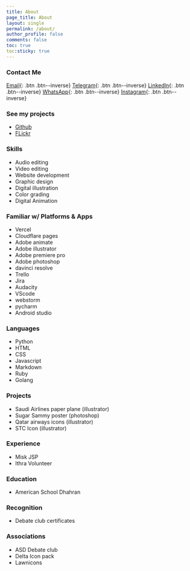 ```yaml
---
title: About
page_title: About
layout: single
permalink: /about/
author_profile: false
comments: false
toc: true
toc:sticky: true
---
```


<!-- {: .btn .btn--inverse} -->

### Contact Me

[Email](mailto:rayyanbc@gmail.com){: .btn .btn--inverse}
[Telegram](https://t.me/rayyantg){: .btn .btn--inverse}
[LinkedIn](https://www.linkedin.com/in/rayyan-manzary-3534b6251/){: .btn .btn--inverse}
[WhatsApp](https://wa.me/yourphonenumber){: .btn .btn--inverse}
[Instagram](https://www.instagram.com/rayyan.manzary){: .btn .btn--inverse}

### See my projects

- [Github](https://github.com/rayyangh)
- [FLickr](https://www.flickr.com/photos/201933183@N04/)

### Skills

- Audio editing
- Video editing
- Website development
- Graphic design
- Digital illustration
- Color grading
- Digital Animation

### Familiar w/ Platforms & Apps

- Vercel
- Cloudflare pages
- Adobe animate
- Adobe illustrator
- Adobe premiere pro
- Adobe photoshop
- davinci resolve
- Trello
- Jira
- Audacity
- VScode
- webstorm
- pycharm
- Android studio

### Languages

- Python
- HTML
- CSS
- Javascript
- Markdown
- Ruby
- Golang

### Projects

- Saudi Airlines paper plane (illustrator)
- Sugar Sammy poster (photoshop)
- Qatar airways icons (illustrator)
- STC Icon (illustrator)

### Experience

- Misk JSP
- Ithra Volunteer

### Education

- American School Dhahran

### Recognition

- Debate club certificates

### Associations

- ASD Debate club
- Delta Icon pack
- Lawnicons
